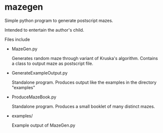 mazegen
=======

Simple python program to generate postscript mazes.

Intended to entertain the author's child.

Files include
* MazeGen.py

  Generates random maze through variant of Kruska's algorithm.
  Contains a class to output maze as postscript file.

* GenerateExampleOutput.py

  Standalone program.
  Produces output like the examples in the directory "examples"

* ProduceMazeBook.py 

  Standalone program.
  Produces a small booklet of many distinct mazes.

* examples/

  Example output of MazeGen.py

